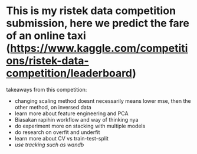 # This is my ristek data competition submission, here we predict the fare of an online taxi (https://www.kaggle.com/competitions/ristek-data-competition/leaderboard)
takeaways from this competition:
  - changing scaling method doesnt necessarily means lower mse, then the other method, on inversed data
  - learn more about feature engineering and PCA
  - Biasakan rapihin workflow and way of thinking nya
  - do experiment more on stacking with multiple models
  - do research on overfit and underfit
  - learn more about CV vs train-test-split
  - *use tracking such as wandb*
